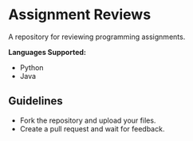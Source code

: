 # Assignment Reviews

A repository for reviewing programming assignments.

**Languages Supported:**

- Python
- Java

## Guidelines

- Fork the repository and upload your files.
- Create a pull request and wait for feedback.
